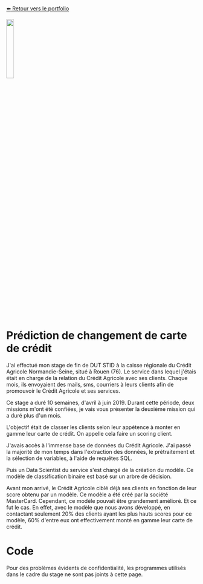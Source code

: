 [:arrow_left: Retour vers le portfolio](https://github.com/ThibaultLanthiez/Portfolio)

<img src="https://www.femmesetchallenges.fr/wp-content/uploads/2019/08/cans-sans-signature-recadre-300x240.png" width="20%" and height="20%"/>

# Prédiction de changement de carte de crédit

J'ai effectué mon stage de fin de DUT STID à la caisse régionale du Crédit Agricole Normandie-Seine, situé à Rouen (76). Le service dans lequel j'étais était en charge de la relation du Crédit Agricole avec ses clients. Chaque mois, ils envoyaient des mails, sms, courriers à leurs clients afin de promouvoir le Crédit Agricole et ses services. 

Ce stage a duré 10 semaines, d'avril à juin 2019. Durant cette période, deux missions m'ont été confiées, je vais vous présenter la deuxième mission qui a duré plus d'un mois.

L'objectif était de classer les clients selon leur appétence à monter en gamme leur carte de crédit. On appelle cela faire un scoring client. 

J'avais accès à l'immense base de données du Crédit Agricole. J'ai passé la majorité de mon temps dans l'extraction des données, le prétraitement et la sélection de variables, à l'aide de requêtes SQL. 

Puis un Data Scientist du service s'est chargé de la création du modèle. Ce modèle de classification binaire est basé sur un arbre de décision.

Avant mon arrivé, le Crédit Agricole ciblé déjà ses clients en fonction de leur score obtenu par un modèle. Ce modèle a été créé par la société MasterCard. Cependant, ce modèle pouvait être grandement amélioré. Et ce fut le cas. En effet, avec le modèle que nous avons développé, en contactant seulement 20% des clients ayant les plus hauts scores pour ce modèle, 60% d'entre eux ont effectivement monté en gamme leur carte de crédit. 

# Code

Pour des problèmes évidents de confidentialité, les programmes utilisés dans le cadre du stage ne sont pas joints à cette page.  
